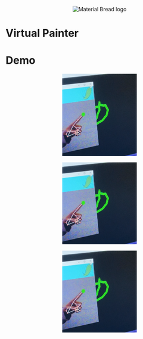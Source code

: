 <p align="center">
    <img width="1200" src="https://github.com/RyamAlmalki/chat_app/blob/master/Hiwar_banner.png?raw=true" alt="Material Bread logo">
</p>


<h1 align="left">Virtual Painter</h1>

<h1 align="left">Demo</h1>
<p align="center">
    <img width="200" src="https://github.com/RyamAlmalki/AI-Virtual-Painter/blob/main/demo.png?raw=true" alt="Material Bread logo">
</p>
<p align="center">
    <img width="200" src="https://github.com/RyamAlmalki/AI-Virtual-Painter/blob/main/demo.png?raw=true" alt="Material Bread logo">
</p>
<p align="center">
    <img width="200" src="https://github.com/RyamAlmalki/AI-Virtual-Painter/blob/main/demo.png?raw=true" alt="Material Bread logo">
</p>
